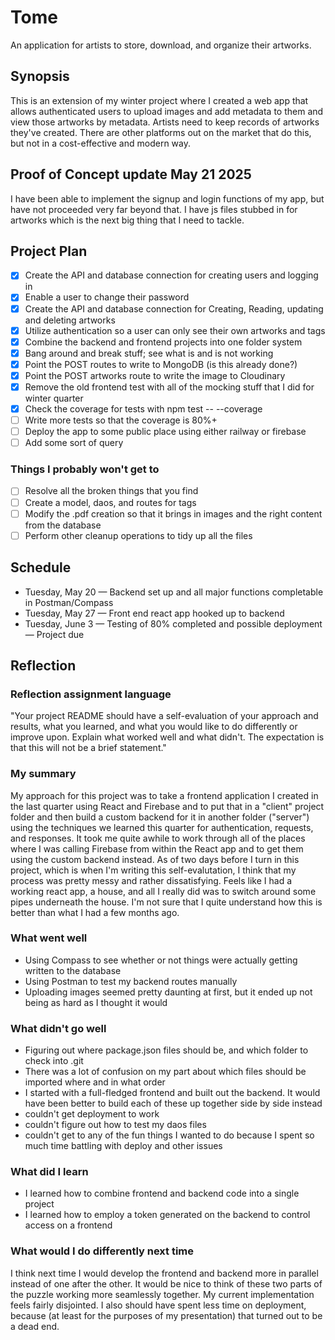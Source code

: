 # Tome
An application for artists to store, download, and organize their artworks.

## Synopsis
This is an extension of my winter project where I created a web app that allows authenticated users to upload images and add metadata to them and view those artworks by metadata. Artists need to keep records of artworks they've created. There are other platforms out on the market that do this, but not in a cost-effective and modern way.

## Proof of Concept update May 21 2025
I have been able to implement the signup and login functions of my app, but have not proceeded very far beyond that. I have js files stubbed in for artworks which is the next big thing that I need to tackle.

## Project Plan
- [x] Create the API and database connection for creating users and logging in
- [x] Enable a user to change their password
- [x] Create the API and database connection for Creating, Reading, updating and deleting artworks
- [x] Utilize authentication so a user can only see their own artworks and tags
- [x] Combine the backend and frontend projects into one folder system
- [x] Bang around and break stuff; see what is and is not working
- [x] Point the POST routes to write to MongoDB (is this already done?)
- [x] Point the POST artworks route to write the image to Cloudinary
- [x] Remove the old frontend test with all of the mocking stuff that I did for winter quarter
- [x] Check the coverage for tests with npm test -- --coverage
- [ ] Write more tests so that the coverage is 80%+
- [ ] Deploy the app to some public place using either railway or firebase
- [ ] Add some sort of query

### Things I probably won't get to
- [ ] Resolve all the broken things that you find
- [ ] Create a model, daos, and routes for tags
- [ ] Modify the .pdf creation so that it brings in images and the right content from the database
- [ ] Perform other cleanup operations to tidy up all the files

## Schedule
* Tuesday, May 20 — Backend set up and all major functions completable in Postman/Compass
* Tuesday, May 27 — Front end react app hooked up to backend
* Tuesday, June 3 — Testing of 80% completed and possible deployment — Project due

## Reflection 

### Reflection assignment language
"Your project README should have a self-evaluation of your approach and results, what you learned, and what you would like to do differently or improve upon. Explain what worked well and what didn't. The expectation is that this will not be a brief statement."


### My summary
My approach for this project was to take a frontend application I created in the last quarter using React and Firebase and to put that in a "client" project folder and then build a custom backend for it in another folder ("server") using the techniques we learned this quarter for authentication, requests, and responses. It took me quite awhile to work through all of the places where I was calling Firebase from within the React app and to get them using the custom backend instead. As of two days before I turn in this project, which is when I'm writing this self-evalutation, I think that my process was pretty messy and rather dissatisfying. Feels like I had a working react app, a house, and all I really did was to switch around some pipes underneath the house. I'm not sure that I quite understand how this is better than what I had a few months ago.

### What went well
- Using Compass to see whether or not things were actually getting written to the database
- Using Postman to test my backend routes manually
- Uploading images seemed pretty daunting at first, but it ended up not being as hard as I thought it would

### What didn't go well
- Figuring out where package.json files should be, and which folder to check into .git
- There was a lot of confusion on my part about which files should be imported where and in what order
- I started with a full-fledged frontend and built out the backend. It would have been better to build each of these up together side by side instead
- couldn't get deployment to work
- couldn't figure out how to test my daos files
- couldn't get to any of the fun things I wanted to do because I spent so much time battling with deploy and other issues

### What did I learn
- I learned how to combine frontend and backend code into a single project
- I learned how to employ a token generated on the backend to control access on a frontend

### What would I do differently next time
I think next time I would develop the frontend and backend more in parallel instead of one after the other. It would be nice to think of these two parts of the puzzle working more seamlessly together. My current implementation feels fairly disjointed. I also should have spent less time on deployment, because (at least for the purposes of my presentation) that turned out to be a dead end.

